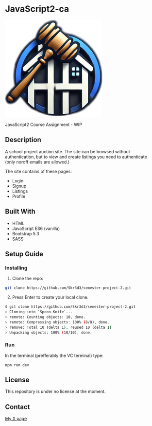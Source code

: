 # JavaScript2-ca

![image](/images/ActionHouseLogo.png)

JavaScript2 Course Assignment - WIP

## Description

A school project auction site. The site can be browsed without authentication, but to view and create listings you need to authenticate (only noroff emails are allowed.)

The site contains of these pages:

- Login
- Signup
- Listings
- Profile

## Built With

- HTML
- JavaScript ES6 (vanilla)
- Bootstrap 5.3
- SASS

## Setup Guide

### Installing

1. Clone the repo:

```bash
git clone https://github.com/Skr3d3/semester-project-2.git
```

2. Press Enter to create your local clone.

```bash
$ git clone https://github.com/Skr3d3/semester-project-2.git
> Cloning into `Spoon-Knife`...
> remote: Counting objects: 10, done.
> remote: Compressing objects: 100% (8/8), done.
> remove: Total 10 (delta 1), reused 10 (delta 1)
> Unpacking objects: 100% (10/10), done.

```

### Run

In the terminal (prefferably the VC terminal) type:

```
npm run dev
```

## License

This repository is under no license at the moment.

## Contact

[My X page](https://twitter.com/Skr3d3)
